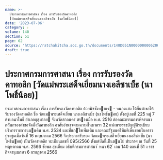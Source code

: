```yaml
---
name: >-
  ประกาศกรมการศาสนา เรื่อง การรับรองวัดคาทอลิก
  [วัดแม่พระเสด็จเยี่ยมนางเอลีซาเบ็ธ (นาโพธิ์น้อย)]
date: '2023-07-06'
category: ง
volume: 140
section: 51
page: 62
source: 'https://ratchakitcha.soc.go.th/documents/140D051N0000000006200.pdf'
draft: true
---
```


# ประกาศกรมการศาสนา เรื่อง การรับรองวัดคาทอลิก [วัดแม่พระเสด็จเยี่ยมนางเอลีซาเบ็ธ (นาโพธิ์น้อย)]

ประกาศกรมการศาสนา เรื่อง การรับรองวัดคาทอลิก ด้วยมิซซังทาแร - หนองแสง ได้ยื่นคําขอให้รับรองวัดคาทอลิก ชื่อ วัดแมพระเสด็จเยี่ยม นางเอลีซาเบ็ธ (นาโพธิ์นอย) ตั้งอยู่เลขที่ 225 หมู่ 7 ตําบลนาโพธิ์ อําเภอกุสุมาลย จังหวัดสกลนคร สรางเมื่อ พ.ศ. 2516 ต่อคณะกรรมการพิจารณากลั่นกรองคําขอจัดตั้งวัดคาทอลิก อาศัยอํานาจตามความในมาตรา 32 แห่งพระราชบัญญัติระเบียบบริหารราชการแผนดิน พ.ศ. 2534 และที่แกไขเพิ่มเติม และคณะรัฐมนตรีมีมติเห็นชอบในคราวประชุมเมื่อวันที่ 16 พฤษภาคม 2566 จึงประกาศรับรอง วัดแมพระเสด็จเยี่ยมนางเอลีซาเบ็ธ (นาโพธิ์นอย) เป็นวัดคาทอลิก ทะเบียนเลขที่ 095/2566 ตั้งแต่บัดนี้เป็นตนไป ประกาศ ณ วันที่ 25 พฤษภาคม พ.ศ. 2566 ชัยพล สุขเอี่ยม อธิบดีกรมการศาสนา ้ หนา 62 ่ เลม 140 ตอนที่ 51 ง ราชกิจจานุเบกษา 6 กรกฎาคม 2566

